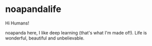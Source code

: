 # noapandalife

Hi Humans!

noapanda here, I like deep learning (that's what I'm made of!).
Life is wonderful, beautiful and unbelievable.
